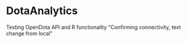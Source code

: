 # DotaAnalytics
Testing OpenDota API and R functionality
"Confirming connectivity, text change from local" 
